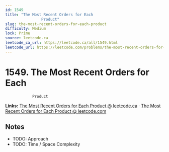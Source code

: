 ```yaml
--- 
id: 1549
title: "The Most Recent Orders for Each
                Product"
slug: the-most-recent-orders-for-each-product
difficulty: Medium
lock: Prime
source: leetcode.ca
leetcode_ca_url: https://leetcode.ca/all/1549.html
leetcode_url: https://leetcode.com/problems/the-most-recent-orders-for-each-product/
---
```


# 1549. The Most Recent Orders for Each
                Product

**Links:** [The Most Recent Orders for Each
                Product @ leetcode.ca](https://leetcode.ca/all/1549.html) · [The Most Recent Orders for Each
                Product @ leetcode.com](https://leetcode.com/problems/the-most-recent-orders-for-each-product/)

## Notes
- TODO: Approach
- TODO: Time / Space Complexity

